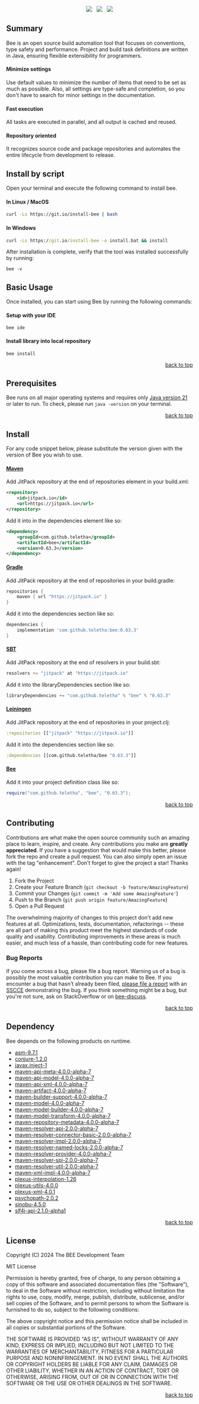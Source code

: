 <p align="center">
    <a href="https://docs.oracle.com/en/java/javase/21/"><img src="https://img.shields.io/badge/Java-Release%2021-green"/></a>
    <span>&nbsp;</span>
    <a href="https://jitpack.io/#teletha/bee"><img src="https://img.shields.io/jitpack/v/github/teletha/bee?label=Repository&color=green"></a>
    <span>&nbsp;</span>
    <a href="https://teletha.github.io/bee"><img src="https://img.shields.io/website.svg?down_color=red&down_message=CLOSE&label=Official%20Site&up_color=green&up_message=OPEN&url=https%3A%2F%2Fteletha.github.io%2Fbee"></a>
</p>

## Summary
Bee is an open source build automation tool that focuses on conventions, type safety and performance.
Project and build task definitions are written in Java, ensuring flexible extensibility for programmers.

#### Minimize settings
Use default values to minimize the number of items that need to be set as much as possible. Also, all settings are type-safe and completion, so you don't have to search for minor settings in the documentation.

#### Fast execution
All tasks are executed in parallel, and all output is cached and reused.

#### Repository oriented
It recognizes source code and package repositories and automates the entire lifecycle from development to release.


## Install by script
Open your terminal and execute the following command to install bee.

#### In Linux / MacOS
```bash
curl -Ls https://git.io/install-bee | bash
```

#### In Windows
```cmd
curl -Ls https://git.io/install-bee -o install.bat && install
```

After installation is complete, verify that the tool was installed successfully by running:
```
bee -v
```

## Basic Usage
Once installed, you can start using Bee by running the following commands:

#### Setup with your IDE
```
bee ide
```
#### Install library into local repository
```
bee install
```
<p align="right"><a href="#top">back to top</a></p>






## Prerequisites
Bee runs on all major operating systems and requires only [Java version 21](https://docs.oracle.com/en/java/javase/21/) or later to run.
To check, please run `java -version` on your terminal.
<p align="right"><a href="#top">back to top</a></p>

## Install
For any code snippet below, please substitute the version given with the version of Bee you wish to use.
#### [Maven](https://maven.apache.org/)
Add JitPack repository at the end of repositories element in your build.xml:
```xml
<repository>
    <id>jitpack.io</id>
    <url>https://jitpack.io</url>
</repository>
```
Add it into in the dependencies element like so:
```xml
<dependency>
    <groupId>com.github.teletha</groupId>
    <artifactId>bee</artifactId>
    <version>0.63.3</version>
</dependency>
```
#### [Gradle](https://gradle.org/)
Add JitPack repository at the end of repositories in your build.gradle:
```gradle
repositories {
    maven { url "https://jitpack.io" }
}
```
Add it into the dependencies section like so:
```gradle
dependencies {
    implementation 'com.github.teletha:bee:0.63.3'
}
```
#### [SBT](https://www.scala-sbt.org/)
Add JitPack repository at the end of resolvers in your build.sbt:
```scala
resolvers += "jitpack" at "https://jitpack.io"
```
Add it into the libraryDependencies section like so:
```scala
libraryDependencies += "com.github.teletha" % "bee" % "0.63.3"
```
#### [Leiningen](https://leiningen.org/)
Add JitPack repository at the end of repositories in your project.clj:
```clj
:repositories [["jitpack" "https://jitpack.io"]]
```
Add it into the dependencies section like so:
```clj
:dependencies [[com.github.teletha/bee "0.63.3"]]
```
#### [Bee](https://teletha.github.io/bee)
Add it into your project definition class like so:
```java
require("com.github.teletha", "bee", "0.63.3");
```
<p align="right"><a href="#top">back to top</a></p>


## Contributing
Contributions are what make the open source community such an amazing place to learn, inspire, and create. Any contributions you make are **greatly appreciated**.
If you have a suggestion that would make this better, please fork the repo and create a pull request. You can also simply open an issue with the tag "enhancement".
Don't forget to give the project a star! Thanks again!

1. Fork the Project
2. Create your Feature Branch (`git checkout -b feature/AmazingFeature`)
3. Commit your Changes (`git commit -m 'Add some AmazingFeature'`)
4. Push to the Branch (`git push origin feature/AmazingFeature`)
5. Open a Pull Request

The overwhelming majority of changes to this project don't add new features at all. Optimizations, tests, documentation, refactorings -- these are all part of making this product meet the highest standards of code quality and usability.
Contributing improvements in these areas is much easier, and much less of a hassle, than contributing code for new features.

### Bug Reports
If you come across a bug, please file a bug report. Warning us of a bug is possibly the most valuable contribution you can make to Bee.
If you encounter a bug that hasn't already been filed, [please file a report](https://github.com/teletha/bee/issues/new) with an [SSCCE](http://sscce.org/) demonstrating the bug.
If you think something might be a bug, but you're not sure, ask on StackOverflow or on [bee-discuss](https://github.com/teletha/bee/discussions).
<p align="right"><a href="#top">back to top</a></p>


## Dependency
Bee depends on the following products on runtime.
* [asm-9.7.1](https://mvnrepository.com/artifact/org.ow2.asm/asm/9.7.1)
* [conjure-1.2.0](https://mvnrepository.com/artifact/com.github.teletha/conjure/1.2.0)
* [javax.inject-1](https://mvnrepository.com/artifact/javax.inject/javax.inject/1)
* [maven-api-meta-4.0.0-alpha-7](https://mvnrepository.com/artifact/org.apache.maven/maven-api-meta/4.0.0-alpha-7)
* [maven-api-model-4.0.0-alpha-7](https://mvnrepository.com/artifact/org.apache.maven/maven-api-model/4.0.0-alpha-7)
* [maven-api-xml-4.0.0-alpha-7](https://mvnrepository.com/artifact/org.apache.maven/maven-api-xml/4.0.0-alpha-7)
* [maven-artifact-4.0.0-alpha-7](https://mvnrepository.com/artifact/org.apache.maven/maven-artifact/4.0.0-alpha-7)
* [maven-builder-support-4.0.0-alpha-7](https://mvnrepository.com/artifact/org.apache.maven/maven-builder-support/4.0.0-alpha-7)
* [maven-model-4.0.0-alpha-7](https://mvnrepository.com/artifact/org.apache.maven/maven-model/4.0.0-alpha-7)
* [maven-model-builder-4.0.0-alpha-7](https://mvnrepository.com/artifact/org.apache.maven/maven-model-builder/4.0.0-alpha-7)
* [maven-model-transform-4.0.0-alpha-7](https://mvnrepository.com/artifact/org.apache.maven/maven-model-transform/4.0.0-alpha-7)
* [maven-repository-metadata-4.0.0-alpha-7](https://mvnrepository.com/artifact/org.apache.maven/maven-repository-metadata/4.0.0-alpha-7)
* [maven-resolver-api-2.0.0-alpha-7](https://mvnrepository.com/artifact/org.apache.maven.resolver/maven-resolver-api/2.0.0-alpha-7)
* [maven-resolver-connector-basic-2.0.0-alpha-7](https://mvnrepository.com/artifact/org.apache.maven.resolver/maven-resolver-connector-basic/2.0.0-alpha-7)
* [maven-resolver-impl-2.0.0-alpha-7](https://mvnrepository.com/artifact/org.apache.maven.resolver/maven-resolver-impl/2.0.0-alpha-7)
* [maven-resolver-named-locks-2.0.0-alpha-7](https://mvnrepository.com/artifact/org.apache.maven.resolver/maven-resolver-named-locks/2.0.0-alpha-7)
* [maven-resolver-provider-4.0.0-alpha-7](https://mvnrepository.com/artifact/org.apache.maven/maven-resolver-provider/4.0.0-alpha-7)
* [maven-resolver-spi-2.0.0-alpha-7](https://mvnrepository.com/artifact/org.apache.maven.resolver/maven-resolver-spi/2.0.0-alpha-7)
* [maven-resolver-util-2.0.0-alpha-7](https://mvnrepository.com/artifact/org.apache.maven.resolver/maven-resolver-util/2.0.0-alpha-7)
* [maven-xml-impl-4.0.0-alpha-7](https://mvnrepository.com/artifact/org.apache.maven/maven-xml-impl/4.0.0-alpha-7)
* [plexus-interpolation-1.26](https://mvnrepository.com/artifact/org.codehaus.plexus/plexus-interpolation/1.26)
* [plexus-utils-4.0.0](https://mvnrepository.com/artifact/org.codehaus.plexus/plexus-utils/4.0.0)
* [plexus-xml-4.0.1](https://mvnrepository.com/artifact/org.codehaus.plexus/plexus-xml/4.0.1)
* [psychopath-2.0.2](https://mvnrepository.com/artifact/com.github.teletha/psychopath/2.0.2)
* [sinobu-4.5.0](https://mvnrepository.com/artifact/com.github.teletha/sinobu/4.5.0)
* [slf4j-api-2.1.0-alpha1](https://mvnrepository.com/artifact/org.slf4j/slf4j-api/2.1.0-alpha1)
<p align="right"><a href="#top">back to top</a></p>


## License
Copyright (C) 2024 The BEE Development Team

MIT License

Permission is hereby granted, free of charge, to any person obtaining a copy
of this software and associated documentation files (the "Software"), to deal
in the Software without restriction, including without limitation the rights
to use, copy, modify, merge, publish, distribute, sublicense, and/or sell
copies of the Software, and to permit persons to whom the Software is
furnished to do so, subject to the following conditions:

The above copyright notice and this permission notice shall be included in all
copies or substantial portions of the Software.

THE SOFTWARE IS PROVIDED "AS IS", WITHOUT WARRANTY OF ANY KIND, EXPRESS OR
IMPLIED, INCLUDING BUT NOT LIMITED TO THE WARRANTIES OF MERCHANTABILITY,
FITNESS FOR A PARTICULAR PURPOSE AND NONINFRINGEMENT. IN NO EVENT SHALL THE
AUTHORS OR COPYRIGHT HOLDERS BE LIABLE FOR ANY CLAIM, DAMAGES OR OTHER
LIABILITY, WHETHER IN AN ACTION OF CONTRACT, TORT OR OTHERWISE, ARISING FROM,
OUT OF OR IN CONNECTION WITH THE SOFTWARE OR THE USE OR OTHER DEALINGS IN THE
SOFTWARE.
<p align="right"><a href="#top">back to top</a></p>